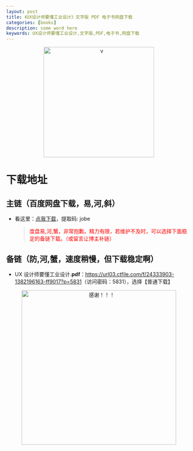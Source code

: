 ```yaml
---
layout: post
title: 《UX设计师要懂工业设计》文字版 PDF 电子书网盘下载
categories: [books]
description: some word here
keywords: UX设计师要懂工业设计,文字版,PDF,电子书,网盘下载
---
```


<div align="center"><img src="https://pic.imgdb.cn/item/670635f9d29ded1a8c7cccfd.png" alt="v" width="300px" height="auto"></div>

# 下载地址

## 主链（百度网盘下载，易,河,斜）

- 看这里：[点我下载](https://pan.baidu.com/s/1iMXUbSbtZQZjDcqDmnWUyw?pwd=jobe)，提取码: jobe

  > <p style="color:red" >度盘易,河,蟹，非常抱歉。精力有限，若维护不及时，可以选择下面稳定的备链下载。（或留言让博主补链）</p>

## 备链（防,河,蟹，速度稍慢，但下载稳定啊）

- UX 设计师要懂工业设计.**pdf**：<https://url03.ctfile.com/f/24333903-1382196163-ff9017?p=5831>（访问密码：5831），选择【普通下载】

<div align="center"><img src="https://pic.imgdb.cn/item/6707df6bd29ded1a8ce37031.gif" alt="感谢！！！" width="420px" height="auto"/></div>
